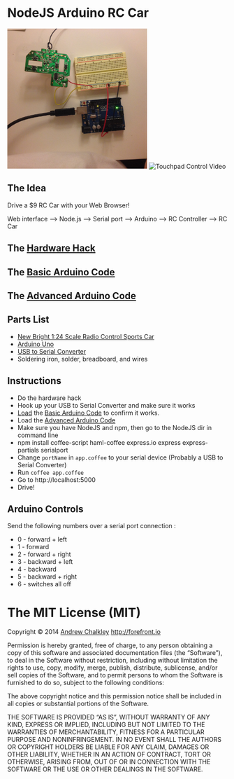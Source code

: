NodeJS Arduino RC Car
===============================

<img src="hardware_hack/wiring_it_up.jpg" width="320" height="320"> ![Touchpad Control Video](https://github.com/richard512/extremely_remote_controlled_car/blob/master/video/demo.gif?raw=true)

## The Idea

Drive a $9 RC Car with your Web Browser!

Web interface --> Node.js --> Serial port --> Arduino --> RC Controller --> RC Car

## The [Hardware Hack](https://github.com/richard512/NodeJS_Arduino_RC_Car/tree/master/hardware_hack)

## The [Basic Arduino Code](Arduino/back_forward.ino)

## The [Advanced Arduino Code](Arduino/serial_port_controlled_car.ino)

## Parts List

* [New Bright 1:24 Scale Radio Control Sports Car](https://www.walmart.com/ip/New-Bright-1-24-Scale-Radio-Control-Sports-Car/24389673)
* [Arduino Uno](https://www.amazon.com/Arduino-Uno-R3-Microcontroller-A000066/dp/B008GRTSV6)
* [USB to Serial Converter](https://www.amazon.com/TRENDnet-Converter-Prolific-Chipset-TU-S9/dp/B0007T27H8)
* Soldering iron, solder, breadboard, and wires

## Instructions

* Do the hardware hack
* Hook up your USB to Serial Converter and make sure it works
* [Load](https://www.arduino.cc/en/Main/Howto) the [Basic Arduino Code](Arduino/back_forward.ino) to confirm it works.
* Load the [Advanced Arduino Code](Arduino/serial_port_controlled_car.ino)
* Make sure you have NodeJS and npm, then go to the NodeJS dir in command line
* npm install coffee-script haml-coffee express.io express express-partials serialport
* Change ```portName``` in ```app.coffee``` to your serial device (Probably a USB to Serial Converter)
* Run ```coffee app.coffee```
* Go to http://localhost:5000
* Drive!

## Arduino Controls

Send the following numbers over a serial port connection :

* 0 - forward + left
* 1 - forward
* 2 - forward + right
* 3 - backward + left
* 4 - backward
* 5 - backward + right
* 6 - switches all off


The MIT License (MIT)
=========

Copyright © 2014 [Andrew Chalkley](http://twitter.com/chalkers) http://forefront.io

Permission is hereby granted, free of charge, to any person obtaining a copy of this software and associated documentation files (the “Software”), to deal in the Software without restriction, including without limitation the rights to use, copy, modify, merge, publish, distribute, sublicense, and/or sell copies of the Software, and to permit persons to whom the Software is furnished to do so, subject to the following conditions:

The above copyright notice and this permission notice shall be included in all copies or substantial portions of the Software.

THE SOFTWARE IS PROVIDED “AS IS”, WITHOUT WARRANTY OF ANY KIND, EXPRESS OR IMPLIED, INCLUDING BUT NOT LIMITED TO THE WARRANTIES OF MERCHANTABILITY, FITNESS FOR A PARTICULAR PURPOSE AND NONINFRINGEMENT. IN NO EVENT SHALL THE AUTHORS OR COPYRIGHT HOLDERS BE LIABLE FOR ANY CLAIM, DAMAGES OR OTHER LIABILITY, WHETHER IN AN ACTION OF CONTRACT, TORT OR OTHERWISE, ARISING FROM, OUT OF OR IN CONNECTION WITH THE SOFTWARE OR THE USE OR OTHER DEALINGS IN THE SOFTWARE.

